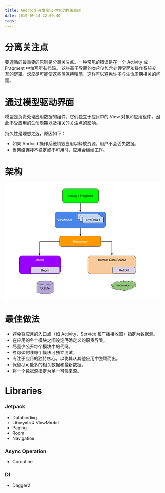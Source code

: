 ```yaml
---
title: Android-开发笔记-常见的构架原则
date: 2019-09-14 22:09:40
tags:
---
```


# 分离关注点

要遵循的最重要的原则是分离关注点。一种常见的错误是在一个 Activity 或 Fragment 中编写所有代码。
这些基于界面的类应仅包含处理界面和操作系统交互的逻辑。您应尽可能使这些类保持精简，这样可以避免许多与生命周期相关的问题。

# 通过模型驱动界面

模型是负责处理应用数据的组件。它们独立于应用中的 View 对象和应用组件，因此不受应用的生命周期以及相关的关注点的影响。

持久性是理想之选，原因如下：
* 如果 Android 操作系统销毁应用以释放资源，用户不会丢失数据。
* 当网络连接不稳定或不可用时，应用会继续工作。

# 架构
![](/images/final-architecture.png "Title")

# 最佳做法

* 避免将应用的入口点（如 Activity、Service 和广播接收器）指定为数据源。
* 在应用的各个模块之间设定明确定义的职责界限。
* 尽量少公开每个模块中的代码。
* 考虑如何使每个模块可独立测试。
* 专注于应用的独特核心，以使其从其他应用中脱颖而出。
* 保留尽可能多的相关数据和最新数据。
* 将一个数据源指定为单一可信来源。

# Libraries

### Jetpack

* Databinding
* Lifecycle & ViewModel
* Paging
* Room
* Navigation

### Async Operation

* Coroutine

### DI

* Dagger2
